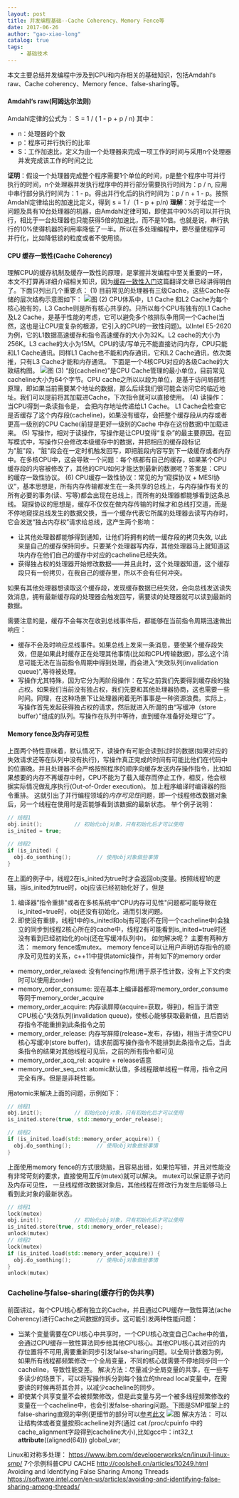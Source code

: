 ```yaml
---
layout: post
title: 并发编程基础--Cache Coherency、Memory Fence等
date: 2017-06-26
author: "gao-xiao-long"
catalog: true
tags:
    - 基础技术
---
```


本文主要总结并发编程中涉及到CPU和内存相关的基础知识，包括Amdahl‘s raw、Cache coherency、Memory fence、false-sharing等。

#### Amdahl‘s raw(阿姆达尔法则)
Amdahl定律的公式为： S = 1 / ( 1 - p + p / n)  其中：
* n：处理器的个数
* p：程序可并行执行的比率
* S：工作加速比，定义为由一个处理器来完成一项工作的时间与采用n个处理器并发完成该工作的时间之比

**证明**：假设一个处理器完成整个程序需要1个单位的时间，p是整个程序中可并行执行的时间，n个处理器并发执行程序中的并行部分需要执行时间为：p / n, 应用中串行部分执行时间为：1 - p。得出并行化后的执行时间为：p / n + 1 - p。按照Amdahl定律给出的加速比定义，得到
s = 1 /（1 - p + p/n)
**理解**：对于给定一个问题及具有10台处理器的机器，由Amdahl定律可知，即使其中90%的可以并行执行，相比于一台处理器也只能获得5倍的加速比，而不是10倍。也就是说，串行执行的10%使得机器的利用率降低了一半。所以在多处理编程中，要尽量使程序可并行化，比如降低锁的粒度或者不使用锁。

#### CPU 缓存一致性(Cache Coherency)
理解CPU的缓存机制及缓存一致性的原理，是掌握并发编程中至关重要的一环，本文不打算再详细介绍相关知识，因为[缓存一致性入门](http://www.infoq.com/cn/articles/cache-coherency-primer/)这篇翻译文章已经讲得明白了。下面只列出几个重要点：
(1) 目前常见的处理器有三级Cache，这些Cache存储的层次结构示意图如下：
![图](/img/in-post/three_cache.png)
(2) CPU体系中，L1 Cache 和L2 Cache为每个核心独有的，L3 Cache则是所有核心共享的。只所以每个CPU有独有的L1 Cache及L2 Cache，是基于性能的考虑，它可以避免多个核排队争用同一个Cache(当然，这也是让CPU变复杂的根源，它引入的CPU的一致性问题)。以Intel E5-2620为例，它的L1数据高速缓存和指令高速缓存的大小为32K。L2 cache的大小为256K。L3 cache的大小为15M。CPU的读/写单元不能直接访问内存，CPU只能和L1 Cache通讯。同样L1 Cache也不能和内存通讯，它和L2 Cache通讯，依次类推，只有L3 Cache才能和内存通讯。
下面是一个4核CPU对应的各级Cache的大致结构图。
![图](/img/in-post/cpu_cache1.png)
(3) “段(cacheline)”是CPU Cache管理的最小单位，目前常见cacheline大小为64个字节。CPU cache之所以以段为单位，是基于访问局部性原理，即如果当前需要某个地址的数据，那么后续我们很可能会访问它的临近地址。我们可以提前将其加载进Cache，下次指令就可以直接使用。
(4) 读操作： 当CPU得到一条读指令是， 会把内存地址传递给L1 Cache。 L1 Cache会检查它是否缓存了这个内存段(cacheline)，如果没有缓存，会把整个缓存段从内存或者更高一级别的CPU Cache(前提是更好一级别的Cache 中存在这份数据)中加载进来。
(5) 写操作，相对于读操作，写操作是让CPU变得“复杂”的最主要原因。在回写模式中，写操作只会修改本级缓存中的数据，并把相应的缓存段标记为"脏"段，"脏"段会在一定时机触发回写，即把脏段内容写到下一级缓存或者内存中。在多核CPU中，这会导致一个问题：每个核都有自己的缓存，如果某个CPU缓存段的内容被修改了，其他的CPU如何才能达到最新的数据呢？答案是：CPU的缓存一致性协议。
(6) CPU缓存一致性协议：常见的为“窥探协议 + MESI协议”，基本思想是，所有内存传输都发生在一条共享的总线上，与内存操作有关的所有必要的事务(读、写等)都会出现在总线上，而所有的处理器都能够看到这条总线。
窥探协议的思想是，缓存不仅仅在做内存传输的时候才和总线打交道，而是不停地窥探总线发生的数据交换，当一个缓存代表它所属的处理器去读写内存时，它会发送“独占内存权”请求给总线，这产生两个影响：
* 让其他处理器都能够得到通知，让他们将拥有的统一缓存段的拷贝失效, 以此来是自己的缓存保持同步。只要某个处理器写内存，其他处理器马上就知道这块内存在他们自己的缓存中对应的cacheline已经失效。
* 获得独占权的处理器开始修改数据——并且此时，这个处理器知道，这个缓存段只有一份拷贝，在我自己的缓存里，所以不会有任何冲突。

如果有其他处理器想读取这个缓存段，发现缓存数据已经失效，会向总线发送读失效消息，拥有最新缓存段的处理器会触发回写，需要读的处理器就可以读到最新的数据。

需要注意的是，缓存不会每次在收到总线事件后，都能够在当前指令周期迅速做出响应：
* 缓存不会及时响应总线事件。如果总线上发来一条消息，要使某个缓存段失效，但是如果此时缓存正在处理其他事情(比如和CPU传输数据)，那么这个消息可能无法在当前指令周期中得到处理，而会进入“失效队列(invalidation queue)”,等待被处理。
* 写操作尤其特殊，因为它分为两阶段操作：在写之前我们先要得到缓存段的独占权。如果我们当前没有独占权，我们先要和其他处理器协商，这也需要一些时间。同理，在这种场景下让处理器闲着无所事事是一种资源浪费。实际上，写操作首先发起获得独占权的请求，然后就进入所谓的由“写缓冲（store buffer）”组成的队列。写操作在队列中等待，直到缓存准备好处理它”了。

#### Memory fence及内存可见性
上面两个特性意味着，默认情况下，读操作有可能会读到过时的数据(如果对应的失效请求还等在队列中没有执行)，写操作真正完成的时间有可能比他们在代码中的位置晚。并且处理器不会严格按照程序的顺序向缓存发送内存操作指令，比如如果想要的内存不再缓存中时，CPU不能为了载入缓存而停止工作，相反，他会根据实际情况做乱序执行(Out-of-Order execution)。
加上程序编译时编译器的指令重排。 这就引出了并行编程领域的*内存可见性*问题，即一个线程修改数据对象后，另一个线程在使用时是否能够看到该数据的最新状态。 举个例子说明：

```c++
// 线程1
obj.init();          // 初始化obj对象，只有初始化后才可以使用
is_inited = true;

// 线程2
if (is_inited) {
  obj.do_somthing();        // 使用obj对象做些事情
}
```

在上面的例子中，线程2在is_inited为true时才会返回obj变量。按照线程1的逻辑，当is_inited为true时，obj应该已经初始化好了，但是
1. 编译器”指令重排"或者在多核系统中"CPU内存可见性"问题都可能导致在is_inited=true时，obj还没有初始化，进而引发问题。
2. 即使没有重排，线程1中的is_inited和obj有可能(不在同一个cacheline中)会独立的同步到线程2核心所在的cache中，线程2有可能看到is_inited=true时还没有看到已经初始化的obj(还在写缓冲队列中)。
如何解决呢？ 主要有两种方法： memory fence或mutex。
memory fence可以让用户声明访存指令的顺序及可见性的关系，c++11中提供atomic操作，并有如下的memory order
* memory_order_relaxed: 没有fencing作用(用于原子性计数，没有上下文约束时可以使用此order)
* memory_order_consume: 现在基本上编译器都将memory_order_consume等同于memory_order_acquire
* memory_order_acquire: 内存读屏障(acquire=获取，得到)，相当于清空CPU核心“失效队列(invalidation queue)，使核心能够获取最新值，且后面访存指令不能重排到此条指令之前
* memory_order_release: 内存写屏障(release=发布，存储)，相当于清空CPU核心写缓冲(store buffer)，请求前面写操作指令不能排到此条指令之后。当此条指令的结果对其他线程可见后，之前的所有指令都可见
* memory_order_acq_rel: acquire + release语意
* memory_order_seq_cst: atomic默认值，多线程跟单线程一样用，指令之间完全有序。但是是非耗性能。

用atomic来解决上面的问题，示例如下：
```c++
// 线程1
obj.init();          // 初始化obj对象，只有初始化后才可以使用
is_inited.store(true, std::memory_order_release);

// 线程2
if (is_inited.load(std::memory_order_acquire)) {
  obj.do_somthing();        // 使用obj对象做些事情
}
```

上面使用memory fence的方式很烧脑，且容易出错，如果怕写错，并且对性能没有非常苛刻的要求，直接使用互斥(mutex)就可以解决。
mutex可以保证原子访问及内存可见性， 一旦线程修改数据对象后，其他线程在修改行为发生后能够马上看到此对象的最新状态。

```c++
// 线程1
lock(mutex)
obj.init();          // 初始化obj对象，只有初始化后才可以使用
is_inited.store(true, std::memory_order_release);
unlock(mutex)
// 线程2
lock(mutex)
if (is_inited.load(std::memory_order_acquire)) {
  obj.do_somthing();        // 使用obj对象做些事情
}
unlock(mutex)
```

### Cacheline与false-sharing(缓存行的伪共享)
前面讲过，每个CPU核心都有独立的Cache，并且通过CPU缓存一致性算法(ache Coherency)进行Cache之间数据的同步。这可能引发两种性能问题：
* 当某个变量需要在CPU核心中共享时，一个CPU核心改变自己Cache中的值，会通过CPU缓存一致性算法同步给其他CPU核心。其他CPU核心其对应的内存位置将不可用,需要重新同步引发false-sharing问题。以全局计数器为例，如果所有线程都频繁修改一个全局变量，不同的核心就需要不停地同步同一个cacheline，导致性能变差。
解决方法：尽量减少全局变量的共享，在一些写多读少的场景下，可以将写操作拆分到每个独立的thread local变量中，在需要读的时候再将其合并，以减少cacheline的同步。
* 即使某个共享变量不会被频繁修改，但是此变量与另一个被多线程频繁修改的变量在一个cacheline中，也会引发false-sharing问题。下图是SMP框架上的false-sharing直观的举例(更细节的部分可以[参考此文](https://software.intel.com/en-us/articles/avoiding-and-identifying-false-sharing-among-threads/)
![图](/img/in-post/false-sharing.png)
解决方法：
可以让结构体或者变量按照cacheline对齐(通过 cat /proc/cpuinfo 中的cache_alignment字段得到cacheline大小),比如gcc中：int32_t  __attribute__((aligned(64))) global_var;








Linux和对称多处理： https://www.ibm.com/developerworks/cn/linux/l-linux-smp/
7个示例科普CPU CACHE http://coolshell.cn/articles/10249.html
Avoiding and Identifying False Sharing Among Threads https://software.intel.com/en-us/articles/avoiding-and-identifying-false-sharing-among-threads/
